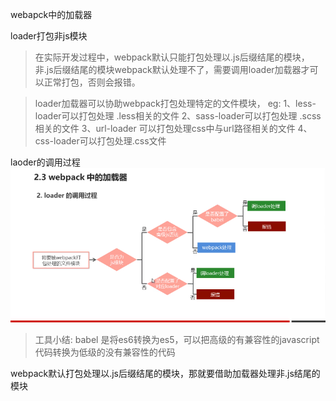 webapck中的加载器

loader打包非js模块

>在实际开发过程中，webpack默认只能打包处理以.js后缀结尾的模块，非.js后缀结尾的模块webpack默认处理不了，需要调用loader加载器才可以正常打包，否则会报错。

> loader加载器可以协助webpack打包处理特定的文件模块，
eg: 
1、less-loader可以打包处理 .less相关的文件
2、sass-loader可以打包处理 .scss相关的文件
3、url-loader 可以打包处理css中与url路径相关的文件
4、css-loader可以打包处理.css文件

laoder的调用过程
![图片](./imgs/loader调用过程.png)




>工具小结: babel 是将es6转换为es5，可以把高级的有兼容性的javascript代码转换为低级的没有兼容性的代码


webpack默认打包处理以.js后缀结尾的模块，那就要借助加载器处理非.js结尾的模块
